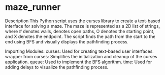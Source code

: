 # maze_runner
Description
This Python script uses the curses library to create a text-based interface for solving a maze. The maze is represented as a 2D list of strings, where # denotes walls, denotes open paths, O denotes the starting point, and X denotes the endpoint. The script finds the path from the start to the end using BFS and visually displays the pathfinding process.

Importing Modules:
curses: Used for creating text-based user interfaces.
wrapper from curses: Simplifies the initialization and cleanup of the curses application.
queue: Used to implement the BFS algorithm.
time: Used for adding delays to visualize the pathfinding process.
